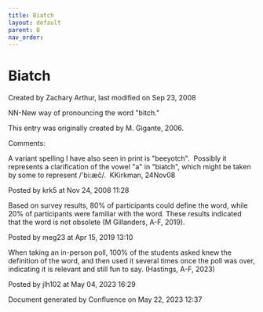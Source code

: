 ```yaml
---
title: Biatch
layout: default
parent: B
nav_order:
---
```


# Biatch

Created by  Zachary Arthur, last modified on Sep 23, 2008

NN-New way of pronouncing the word &quot;bitch.&quot; 

This entry was originally created by M. Gigante, 2006.

Comments:

A variant spelling I have also seen in print is &quot;beeyotch&quot;.  Possibly it represents a clarification of the vowel &quot;a&quot; in &quot;biatch&quot;, which might be taken by some to represent /'bi:æč/.  KKirkman, 24Nov08

Posted by krk5 at Nov 24, 2008 11:28

Based on survey results, 80% of participants could define the word, while 20% of participants were familiar with the word. These results indicated that the word is not obsolete (M Gillanders, A-F, 2019).

Posted by meg23 at Apr 15, 2019 13:10

When taking an in-person poll, 100% of the students asked knew the definition of the word, and then used it several times once the poll was over, indicating it is relevant and still fun to say. (Hastings, A-F, 2023)

Posted by jlh102 at May 04, 2023 16:29

Document generated by Confluence on May 22, 2023 12:37


